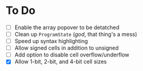 # To Do

- [ ] Enable the array popover to be detatched
- [ ] Clean up `ProgramState` (*god*, that thing's a mess)
- [ ] Speed up syntax highlighting
- [ ] Allow signed cells in addition to unsigned
- [ ] Add option to disable cell overflow/underflow
- [x] Allow 1-bit, 2-bit, and 4-bit cell sizes

